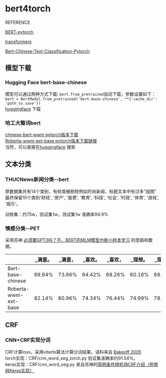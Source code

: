 # bert4torch

REFERENCE

[BERT-pytorch](https://github.com/codertimo/BERT-pytorch)

[transformers](https://github.com/huggingface/transformers)

[Bert-Chinese-Text-Classification-Pytorch](https://github.com/649453932/Bert-Chinese-Text-Classification-Pytorch)

## 模型下载
### Hugging Face bert-base-chinese
模型可以通过两种方式下载:
`bert.from_pretrained`自动下载，参数设置如下：  
`bert = BertModel.from_pretrained('bert-base-chinese', **{'cache_dir': 'path_to_save'})`  
[huggingface](https://huggingface.co/bert-base-chinese/tree/main) 下载


### 哈工大整词bert
[chinese-bert-wwm pytorch版本下载](https://huggingface.co/hfl/chinese-bert-wwm-ext/tree/main)  
[Roberta-wwm-ext-base pytorch版本下载链接](https://huggingface.co/hfl/chinese-roberta-wwm-ext/tree/main)  
当然，可以直接在[huggingface](https://huggingface.co/) 搜索

## 文本分类
### THUCNews新闻分类--bert

原数据集共有14个类别，有些类被剔除例如时尚新闻，标题文本中有过多"组图"  
最终保留10个类别'财经', '房产', '股票', '教育', '科技', '社会', '时政', '体育', '游戏', '娱乐'。  

训练集：约75w，验证集1w，测试集1w 准确率94.9%

### 情感分类--PET
采用苏神 [必须要GPT3吗？不，BERT的MLM模型也能小样本学习](https://spaces.ac.cn/archives/7764/comment-page-1#comments) 的思路和数据。  

|     | _满意。 | _满意，| _喜欢。| _喜欢，| _理想。| _理想，|
|-----| ----- | ----- | ----- | ----- | ----- | ----- | 
|Bert-base-chinese| 69.64% | 73.66% |64.42% | 68.26% | 60.16% | 68.81% |
|Roberta-wwm-ext-base| 82.14% | 80.96% |74.34% | 76.44% | 74.99% | 78.98% |

## CRF
### CNN+CRF实现分词
CRF计算loss，采用viterbi算法计算分词结果。语料来自 [Bakeoff 2005](http://sighan.cs.uchicago.edu/bakeoff2005/) \
torch实现：CRF/cnn_word_seg_torch.py 验证集准确率约91.54%。\
keras实现：CRF/cnn_word_seg.py 来自苏神的[简明条件随机场CRF介绍（附带纯Keras实现）](https://spaces.ac.cn/archives/5542)



